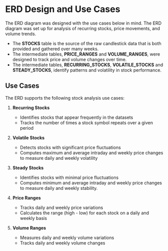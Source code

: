 # ERD Design and Use Cases

The ERD diagram was designed with the use cases below in mind. The ERD diagram was set up for analysis of recurring stocks, price movements, and volume trends.
- The **STOCKS** table is the source of the raw candlestick data that is both provided and gathered over many weeks.
- The intermediate tables, **PRICE_RANGES** and **VOLUME_RANGES**, were designed to track price and volume changes over time.
- The intermediate tables, **RECURRING_STOCKS**, **VOLATILE_STOCKS** and **STEADY_STOCKS**, identify patterns and volatility in stock performance. 


## Use Cases
The ERD supports the following stock analysis use cases:

1. **Recurring Stocks**
   - Identifies stocks that appear frequently in the datasets
   - Tracks the number of times a stock symbol repeats over a given period

2. **Volatile Stocks**
   - Detects stocks with significant price fluctuations
   - Computes maximum and average intraday and weekly price changes to measure daily and weekly volatility

3. **Steady Stocks**
   - Identifies stocks with minimal price fluctuations
   - Computes minimum and average intraday and weekly price changes to measure daily and weekly stability.

4. **Price Ranges**
   - Tracks daily and weekly price variations
   - Calculates the range (high - low) for each stock on a daily and weekly basis

5. **Volume Ranges**
   - Measures daily and weekly volume variations
   - Tracks daily and weekly volume changes
